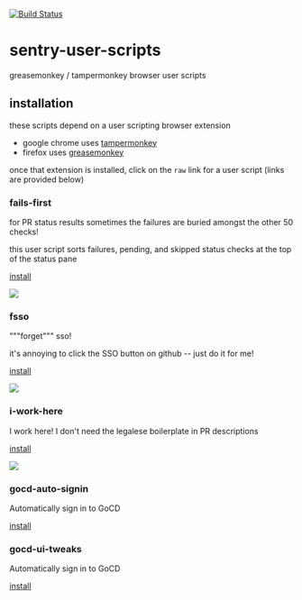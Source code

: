[![Build Status](https://github.com/getsentry/sentry-user-scripts/workflows/main/badge.svg)](https://github.com/getsentry/sentry-user-scripts/actions)

sentry-user-scripts
===================

greasemonkey / tampermonkey browser user scripts

## installation

these scripts depend on a user scripting browser extension

- google chrome uses [tampermonkey](https://chrome.google.com/webstore/detail/tampermonkey/dhdgffkkebhmkfjojejmpbldmpobfkfo?hl=en)
- firefox uses [greasemonkey](https://addons.mozilla.org/en-US/firefox/addon/greasemonkey/)

once that extension is installed, click on the `raw` link for a user script
(links are provided below)

### fails-first

for PR status results sometimes the failures are buried amongst the other 50
checks!

this user script sorts failures, pending, and skipped status checks at the top
of the status pane

[install](https://github.com/getsentry/sentry-user-scripts/raw/main/fails-first.user.js)

![](https://user-images.githubusercontent.com/103459774/165384898-1836155f-39a6-41ab-930b-2021c53b7a4f.png)

### fsso

"""forget""" sso!

it's annoying to click the SSO button on github -- just do it for me!

[install](https://github.com/getsentry/sentry-user-scripts/raw/main/fsso.user.js)

![](https://user-images.githubusercontent.com/103459774/165384953-e2502c02-d6b0-4046-a5e0-d00ed062167a.png)

### i-work-here

I work here!  I don't need the legalese boilerplate in PR descriptions

[install](https://github.com/getsentry/sentry-user-scripts/raw/main/i-work-here.user.js)

![](https://user-images.githubusercontent.com/103459774/190283698-f2043e87-a8db-43e1-a6eb-1cee4917fdd1.png)

### gocd-auto-signin

Automatically sign in to GoCD

[install](https://github.com/getsentry/sentry-user-scripts/raw/main/gocd-auto-signin.user.js)

### gocd-ui-tweaks

Automatically sign in to GoCD

[install](https://github.com/getsentry/sentry-user-scripts/raw/main/gocd-ui-tweaks.user.js)

